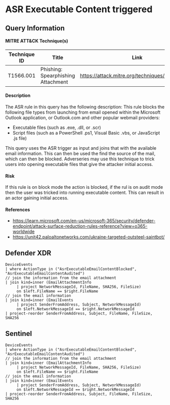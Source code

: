 # ASR Executable Content triggered

## Query Information

#### MITRE ATT&CK Technique(s)

| Technique ID | Title    | Link    |
| ---  | --- | --- |
| T1566.001 | Phishing: Spearphishing Attachment | https://attack.mitre.org/techniques/T1566/001/ |

#### Description
The ASR rule in this query has the following description: This rule blocks the following file types from launching from email opened within the Microsoft Outlook application, or Outlook.com and other popular webmail providers:

- Executable files (such as .exe, .dll, or .scr)
- Script files (such as a PowerShell .ps1, Visual Basic .vbs, or JavaScript .js file)

This query uses the ASR trigger as input and joins that with the available email information. This can then be used the find the source of the mail, which can then be blocked. Adverseries may use this technique to trick users into opening executable files that give the attacker initial access.

#### Risk
If this rule is on block mode the action is blocked, if the rul is on audit mode then the user was tricked into running executable content. This can result in an actor gaining initial access.

#### References
- https://learn.microsoft.com/en-us/microsoft-365/security/defender-endpoint/attack-surface-reduction-rules-reference?view=o365-worldwide
- https://unit42.paloaltonetworks.com/ukraine-targeted-outsteel-saintbot/

## Defender XDR
```
DeviceEvents
| where ActionType in ("AsrExecutableEmailContentBlocked", "AsrExecutableEmailContentAudited")
// join the information from the email attachment
| join kind=inner (EmailAttachmentInfo
     | project NetworkMessageId, FileName, SHA256, FileSize)
     on $left.FileName == $right.FileName
// join the email information     
| join kind=inner (EmailEvents
     | project SenderFromAddress, Subject, NetworkMessageId)
     on $left.NetworkMessageId == $right.NetworkMessageId
| project-reorder SenderFromAddress, Subject, FileName, FileSize, SHA256
```
## Sentinel
```
DeviceEvents
| where ActionType in ("AsrExecutableEmailContentBlocked", "AsrExecutableEmailContentAudited")
// join the information from the email attachment
| join kind=inner (EmailAttachmentInfo
     | project NetworkMessageId, FileName, SHA256, FileSize)
     on $left.FileName == $right.FileName
// join the email information     
| join kind=inner (EmailEvents
     | project SenderFromAddress, Subject, NetworkMessageId)
     on $left.NetworkMessageId == $right.NetworkMessageId
| project-reorder SenderFromAddress, Subject, FileName, FileSize, SHA256
```
